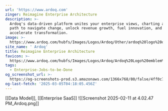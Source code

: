 ```yaml
---
url: 'https://www.ardoq.com'
zinger: Reimagine Enterprise Architecture
description: >-
  Ardoq's data-driven platform unites your enterprise views, charting a clear
  path to navigate change, unlock revenue growth, fuel innovation, and
  accelerate transformation.
image: >-
  https://www.ardoq.com/hubfs/Images/Logos/Ardoq/Other/ardoq%20logo%20on%20purple%20background.png
site_name: ' Ardoq'
title: Reimagine Enterprise Architecture
favicon: >-
  https://www.ardoq.com/hubfs/Images/Logos/Ardoq/Ardoq%20Logo%20emblem%20icon%20wink.svg
tags:
  - Enterprise-Jobs-to-be-Done
og_screenshot_url: >-
  https://og-screenshots-prod.s3.amazonaws.com/1366x768/80/false/4ff0c73628f175ce346bf5ce8eb1a846297aae9ac7bf5e3b6d9718b778b790e0.jpeg
og-last-fetch: '2025-03-05T04:18:05.456Z'
---
```

[[Data Model]], [[Enterprise SaaS]]
![[Screenshot 2025-02-11 at 4.02.47 PM_Ardoq.png]]
